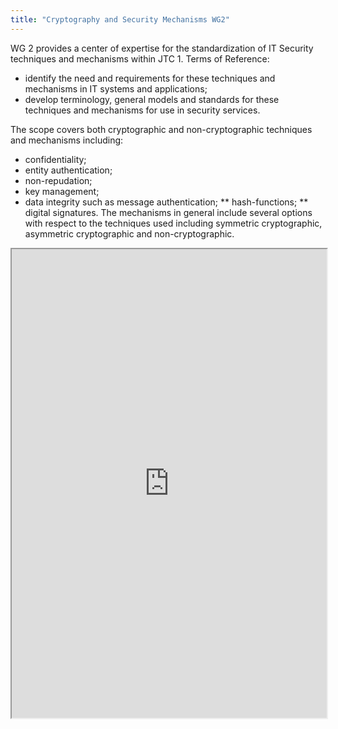 ```yaml
---
title: "Cryptography and Security Mechanisms WG2"
---
```


WG 2 provides a center of expertise for the standardization of IT Security techniques and mechanisms within JTC 1.
Terms of Reference:
* identify the need and requirements for these techniques and mechanisms in IT systems and applications;
* develop terminology, general models and standards for these techniques and mechanisms for use in security services.

The scope covers both cryptographic and non-cryptographic techniques and mechanisms including:
* confidentiality;
* entity authentication;
* non-repudation;
* key management;
* data integrity such as message authentication;
** hash-functions;
** digital signatures.
The mechanisms in general include several options with respect to the techniques used including symmetric cryptographic, asymmetric cryptographic and non-cryptographic.

<iframe height="750" width="100%" src="https://ewelton.github.io/ktest/wiki.html#Cryptography%20and%20Security%20Mechanisms%20WG2"></iframe>
